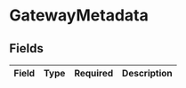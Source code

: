 # GatewayMetadata


## Fields

| Field       | Type        | Required    | Description |
| ----------- | ----------- | ----------- | ----------- |